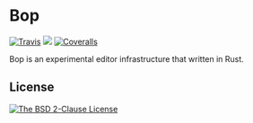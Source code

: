 Bop
===
[![Travis](https://img.shields.io/travis/zypeh/bop/master.svg?style=flat-square)](https://travis-ci.org/zypeh/bop)
[![](http://meritbadge.herokuapp.com/bop?style=flat-square)](https://crates.io/crates/bop)
[![Coveralls](https://img.shields.io/coveralls/zypeh/bop.svg?style=flat-square)](https://github.com/zypeh/bop)

Bop is an experimental editor infrastructure that written in Rust.

License
-------
[![The BSD 2-Clause License](https://img.shields.io/badge/license-BSD%202--Clause-blue.svg?style=flat-square)](https://opensource.org/licenses/BSD-2-Clause)
